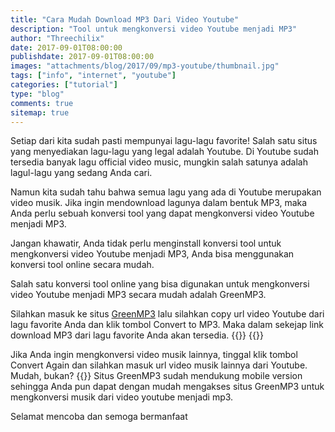 ```yaml
---
title: "Cara Mudah Download MP3 Dari Video Youtube"
description: "Tool untuk mengkonversi video Youtube menjadi MP3"
author: "Threechilix"
date: 2017-09-01T08:00:00
publishdate: 2017-09-01T08:00:00
images: "attachments/blog/2017/09/mp3-youtube/thumbnail.jpg"
tags: ["info", "internet", "youtube"]
categories: ["tutorial"]
type: "blog"
comments: true
sitemap: true
---
```

Setiap dari kita sudah pasti mempunyai lagu-lagu favorite! Salah satu situs yang menyediakan lagu-lagu yang legal adalah Youtube. Di Youtube sudah tersedia banyak lagu official video music, mungkin salah satunya adalah lagul-lagu yang sedang Anda cari.

Namun kita sudah tahu bahwa semua lagu yang ada di Youtube merupakan video musik. Jika ingin mendownload lagunya dalam bentuk MP3, maka Anda perlu sebuah konversi tool yang dapat mengkonversi video Youtube menjadi MP3.

Jangan khawatir, Anda tidak perlu menginstall konversi tool untuk mengkonversi video Youtube menjadi MP3, Anda bisa menggunakan konversi tool online secara mudah.

Salah satu konversi tool online yang bisa digunakan untuk mengkonversi video Youtube menjadi MP3 secara mudah adalah GreenMP3.

Silahkan masuk ke situs [GreenMP3](https://greenmp3.com/) lalu silahkan copy url video Youtube dari lagu favorite Anda dan klik tombol Convert to MP3. Maka dalam sekejap link download MP3 dari lagu favorite Anda akan tersedia.
{{<images width="80%" title="Link Youtube" src="/attachments/blog/2017/09/mp3-youtube/1.jpg">}}
{{<images width="80%" title="GreenMP3" src="/attachments/blog/2017/09/mp3-youtube/2.jpg">}}

Jika Anda ingin mengkonversi video musik lainnya, tinggal klik tombol Convert Again dan silahkan masuk url video musik lainnya dari Youtube. Mudah, bukan?
{{<images width="80%" title="GreenMP3" src="/attachments/blog/2017/09/mp3-youtube/3.jpg">}}
Situs GreenMP3 sudah mendukung mobile version sehingga Anda pun dapat dengan mudah mengakses situs GreenMP3 untuk mengkonversi musik dari video youtube menjadi mp3.

Selamat mencoba dan semoga bermanfaat
